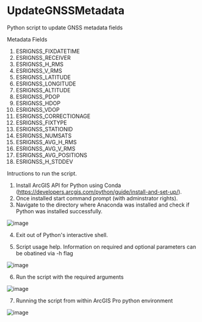 # UpdateGNSSMetadata
Python script to update GNSS metadata fields 

Metadata Fields
1. ESRIGNSS_FIXDATETIME
2. ESRIGNSS_RECEIVER
3. ESRIGNSS_H_RMS
4. ESRIGNSS_V_RMS
5. ESRIGNSS_LATITUDE
6. ESRIGNSS_LONGITUDE
7. ESRIGNSS_ALTITUDE
8. ESRIGNSS_PDOP
9. ESRIGNSS_HDOP
10. ESRIGNSS_VDOP
11. ESRIGNSS_CORRECTIONAGE
12. ESRIGNSS_FIXTYPE
13. ESRIGNSS_STATIONID
14. ESRIGNSS_NUMSATS
15. ESRIGNSS_AVG_H_RMS
16. ESRIGNSS_AVG_V_RMS
17. ESRIGNSS_AVG_POSITIONS
18. ESRIGNSS_H_STDDEV


Intructions to run the script.
1. Install ArcGIS API for Python using Conda (https://developers.arcgis.com/python/guide/install-and-set-up/).
2. Once installed start command prompt (with adminstrator rights). 
3. Navigate to the directory where Anaconda was installed and check if Python was installed successfully.

![image](https://cloud.githubusercontent.com/assets/26557666/24469021/ee2dbbee-146e-11e7-8984-00cbf690b5ca.png)

4. Exit out of Python's interactive shell.



5. Script usage help. Information on required and optional parameters can be obatined via -h flag

![image](https://user-images.githubusercontent.com/26557666/27194938-6ad4b2ec-51b9-11e7-9edd-06efea81a3c7.png)



6. Run the script with the required arguments 


![image](https://user-images.githubusercontent.com/26557666/27195140-6a2fb9da-51ba-11e7-84ee-677938c18ac4.png)


7. Running the script from within ArcGIS Pro python environment

![image](https://user-images.githubusercontent.com/26557666/27195041-ed0ad44e-51b9-11e7-82a3-94b07379cd1d.png)





